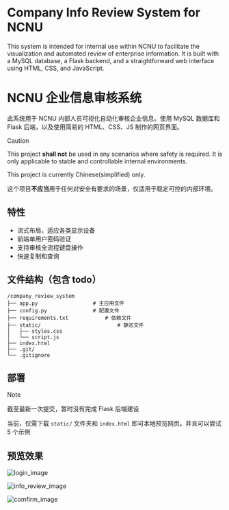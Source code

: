 # Company Info Review System for NCNU

This system is intended for internal use within NCNU to facilitate the visualization and automated review of enterprise information. It is built with a MySQL database, a Flask backend, and a straightforward web interface using HTML, CSS, and JavaScript.



# NCNU 企业信息审核系统

此系统用于 NCNU 内部人员可视化自动化审核企业信息。使用 MySQL 数据库和 Flask 后端，以及使用简易的 HTML、CSS、JS 制作的网页界面。



> [!CAUTION]
>
> This project **shall not** be used in any scenarios where safety is required. It is only applicable to stable and controllable internal environments.
>
> This project is currently Chinese(simplified) only.
> 
> 这个项目**不应当**用于任何对安全有要求的场景，仅适用于稳定可控的内部环境。



## 特性

- 流式布局，适应各类显示设备
- 前端单用户密码验证
- 支持审核全流程键盘操作
- 快速复制和查询



## 文件结构（包含 todo）

```
/company_review_system
├── app.py                	# 主应用文件
├── config.py             	# 配置文件
├── requirements.txt		    # 依赖文件
├── static/					        # 静态文件
│	├── styles.css			
│   └── script.js			
├── index.html				
├── .git/
└── .gitignore
```



## 部署

> [!NOTE]
>
> 截至最新一次提交，暂时没有完成 Flask 后端建设

当前，仅需下载 `static/` 文件夹和 `index.html` 即可本地预览网页。并且可以尝试 5 个示例

## 预览效果
![login_image](https://github.com/user-attachments/assets/efa9325f-6f15-467f-beaf-6a0bd80344a1)

![info_review_image](https://github.com/user-attachments/assets/22091d71-4239-4745-b3fa-9c01c0435e6b)

![comfirm_image](https://github.com/user-attachments/assets/354cf4f8-1e16-4ceb-9410-d37df374a8f2)

